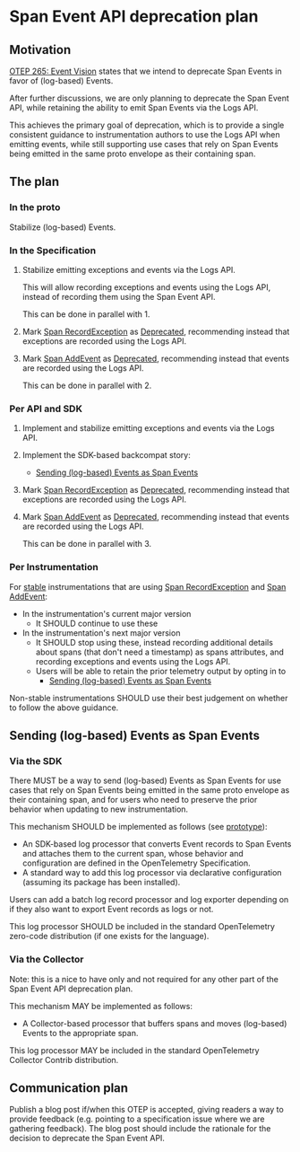 # Span Event API deprecation plan

## Motivation

[OTEP 265: Event Vision](0265-event-vision.md) states that we intend to
deprecate Span Events in favor of (log-based) Events.

After further discussions, we are only planning to deprecate the Span Event
API, while retaining the ability to emit Span Events via the Logs API.

This achieves the primary goal of deprecation, which is to provide a single
consistent guidance to instrumentation authors to use the Logs API when
emitting events, while still supporting use cases that rely on Span Events
being emitted in the same proto envelope as their containing span.

## The plan

### In the proto

Stabilize (log-based) Events.

### In the Specification

1. Stabilize emitting exceptions and events via the Logs API.

   This will allow recording exceptions and events using the Logs API,
   instead of recording them using the Span Event API.

   This can be done in parallel with 1.

2. Mark [Span RecordException](../specification/trace/api.md#record-exception)
   as [Deprecated](../specification/document-status.md#lifecycle-status),
   recommending instead that exceptions are recorded using the Logs API.

3. Mark [Span AddEvent](../specification/trace/api.md#add-events)
   as [Deprecated](../specification/document-status.md#lifecycle-status),
   recommending instead that events are recorded using the Logs API.

   This can be done in parallel with 2.

### Per API and SDK

1. Implement and stabilize emitting exceptions and events via the Logs API.

2. Implement the SDK-based backcompat story:

   - [Sending (log-based) Events as Span Events](#via-the-sdk-1)

3. Mark
   [Span RecordException](../specification/trace/api.md#record-exception)
   as [Deprecated](../specification/document-status.md#lifecycle-status),
   recommending instead that exceptions are recorded using the Logs API.

4. Mark [Span AddEvent](../specification/trace/api.md#add-events)
   as [Deprecated](../specification/document-status.md#lifecycle-status),
   recommending instead that events are recorded using the Logs API.

   This can be done in parallel with 3.

### Per Instrumentation

For [stable](../specification/versioning-and-stability.md#stable)
instrumentations that are using
[Span RecordException](../specification/trace/api.md#record-exception)
and [Span AddEvent](../specification/trace/api.md#add-events):

- In the instrumentation's current major version
  - It SHOULD continue to use these
- In the instrumentation's next major version
  - It SHOULD stop using these,
    instead recording additional details about spans (that don't need a timestamp)
    as spans attributes,
    and recording exceptions and events using the Logs API.
  - Users will be able to retain the prior telemetry output by opting in to
    - [Sending (log-based) Events as Span Events](#sending-log-based-events-as-span-events)

Non-stable instrumentations SHOULD use their best judgement on whether to follow
the above guidance.

## Sending (log-based) Events as Span Events

### Via the SDK

There MUST be a way to send (log-based) Events as Span Events
for use cases that rely on Span Events being emitted in the
same proto envelope as their containing span, and for users
who need to preserve the prior behavior when updating to
new instrumentation.

This mechanism SHOULD be implemented as follows (see
[prototype](https://github.com/open-telemetry/opentelemetry-java-contrib/blob/80adbe1cf8de647afa32c68f921aef2bbd4dfd71/processors/README.md#event-to-spanevent-bridge)):

- An SDK-based log processor that converts Event records to Span Events
  and attaches them to the current span, whose behavior and configuration
  are defined in the OpenTelemetry Specification.
- A standard way to add this log processor via declarative configuration
  (assuming its package has been installed).

Users can add a batch log record processor and log exporter depending on
if they also want to export Event records as logs or not.

This log processor SHOULD be included in the standard
OpenTelemetry zero-code distribution (if one exists for the language).

### Via the Collector

Note: this is a nice to have only and not required for any other part
of the Span Event API deprecation plan.

This mechanism MAY be implemented as follows:

- A Collector-based processor that buffers spans and moves (log-based)
  Events to the appropriate span.

This log processor MAY be included in the standard
OpenTelemetry Collector Contrib distribution.

## Communication plan

Publish a blog post if/when this OTEP is accepted, giving readers a way to
provide feedback (e.g. pointing to a specification issue where we are
gathering feedback). The blog post should include the rationale for the
decision to deprecate the Span Event API.
